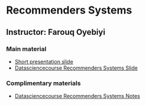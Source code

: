 # Recommenders Systems

Instructor: Farouq Oyebiyi
--

### Main material
- [Short presentation slide](https://docs.google.com/presentation/d/1nM6ZMVWxWwMz_9axIoLC5YrNx9TYKstyKKYWiehRpiQ/edit#slide=id.p)
- [Datasciencecourse Recommenders Systems Slide](http://www.datasciencecourse.org/slides/recommender.pdf)



### Complimentary materials
- [Datasciencecourse Recommenders Systems Notes](http://www.datasciencecourse.org/notes/recommender/)

